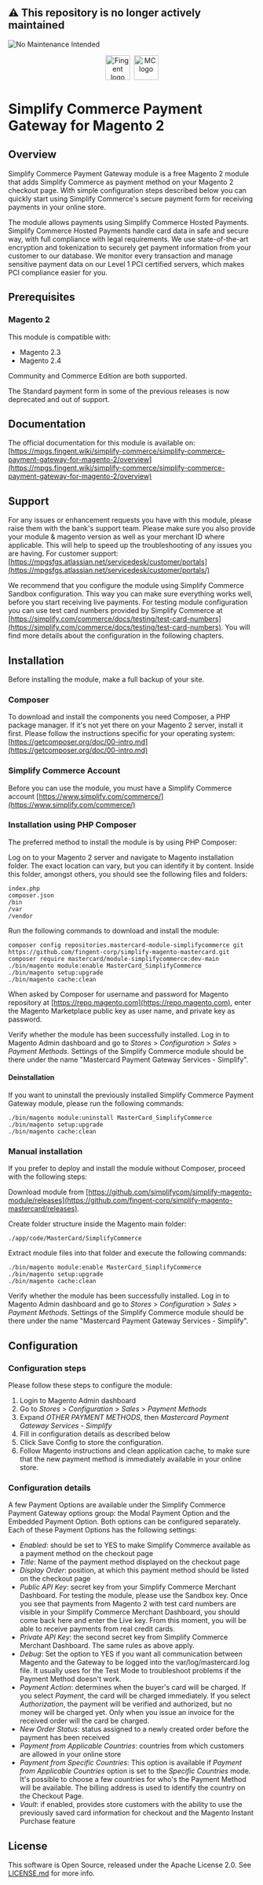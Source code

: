 ## ⚠️ This repository is no longer actively maintained
![No Maintenance Intended](http://unmaintained.tech/badge.svg)


<p align="center">
<a href="https://www.fingent.com/"><img alt="Fingent logo" height="50px" src="https://www.fingent.com/wp-content/uploads/Fingent-Logo-01.png"/></a>&nbsp;&nbsp;<img alt="MC logo" height="50px" src="https://www.mastercard.co.in/content/dam/public/mastercardcom/in/en/logos/mc-logo-52.svg"/>
</p>

# Simplify Commerce Payment Gateway for Magento 2

## Overview
Simplify Commerce Payment Gateway module is a free Magento 2 module that adds Simplify Commerce as payment method on your Magento 2 checkout page. With simple configuration steps described below you can quickly start using Simplify Commerce's secure payment form for receiving payments in your online store. 

The module allows payments using Simplify Commerce Hosted Payments. Simplify Commerce Hosted Payments handle card data in safe and secure way, with full compliance with legal requirements. We use state-of-the-art encryption and tokenization to securely get payment information from your customer to our database. We monitor every transaction and manage sensitive payment data on our Level 1 PCI certified servers, which makes PCI compliance easier for you.


## Prerequisites
### Magento 2
This module is compatible with:
- Magento 2.3
- Magento 2.4

Community and Commerce Edition are both supported.
 
The Standard payment form in some of the previous releases is now deprecated and out of support.

## Documentation

The official documentation for this module is available on: [https://mpgs.fingent.wiki/simplify-commerce/simplify-commerce-payment-gateway-for-magento-2/overview](https://mpgs.fingent.wiki/simplify-commerce/simplify-commerce-payment-gateway-for-magento-2/overview)

## Support

For any issues or enhancement requests you have with this module, please raise them with the bank's support team. Please make sure you also provide your module & magento version as well as your merchant ID where applicable. This will help to speed up the troubleshooting of any issues you are having.
For customer support: [https://mpgsfgs.atlassian.net/servicedesk/customer/portals](https://mpgsfgs.atlassian.net/servicedesk/customer/portals/)

We recommend that you configure the module using Simplify Commerce Sandbox configuration. This way you can make sure everything works well, before you start receiving live payments. For testing module configuration you can use test card numbers provided by Simplify Commerce at [https://simplify.com/commerce/docs/testing/test-card-numbers](https://simplify.com/commerce/docs/testing/test-card-numbers). You will find more details about the configuration in the following chapters.     

## Installation
Before installing the module, make a full backup of your site.

### Composer
To download and install the components you need Composer, a PHP package manager. If it's not yet there on your Magento 2 server, install it first. Please follow the instructions specific for your operating system: [https://getcomposer.org/doc/00-intro.md](https://getcomposer.org/doc/00-intro.md)

### Simplify Commerce Account
Before you can use the module, you must have a Simplify Commerce account [https://www.simplify.com/commerce/](https://www.simplify.com/commerce/)

### Installation using PHP Composer
The preferred method to install the module is by using PHP Composer:

Log on to your Magento 2 server and navigate to Magento installation folder. The exact location can vary, but you can identify it by content. Inside this folder, amongst others, you should see the following files and folders: 

    index.php
    composer.json
    /bin
    /var
    /vendor

Run the following commands to download and install the module:

    composer config repositories.mastercard-module-simplifycommerce git https://github.com/fingent-corp/simplify-magento-mastercard.git
    composer require mastercard/module-simplifycommerce:dev-main
    ./bin/magento module:enable MasterCard_SimplifyCommerce
    ./bin/magento setup:upgrade
    ./bin/magento cache:clean

When asked by Composer for username and password for Magento repository at [https://repo.magento.com](https://repo.magento.com), enter the Magento Marketplace public key as user name, and private key as password.

Verify whether the module has been successfully installed. Log in to Magento Admin dashboard and go to *Stores* > *Configuration* > *Sales* > *Payment Methods*. Settings of the Simplify Commerce module should be there under the name "Mastercard Payment Gateway Services - Simplify".

#### Deinstallation
If you want to uninstall the previously installed Simplify Commerce Payment Gateway module, please run the following commands:

    ./bin/magento module:uninstall MasterCard_SimplifyCommerce
    ./bin/magento setup:upgrade
    ./bin/magento cache:clean

### Manual installation 
If you prefer to deploy and install the module without Composer, proceed with the following steps:

Download module from [https://github.com/simplifycom/simplify-magento-module/releases](https://github.com/fingent-corp/simplify-magento-mastercard/releases).

Create folder structure inside the Magento main folder:

    ./app/code/MasterCard/SimplifyCommerce

Extract module files into that folder and execute the following commands:

    ./bin/magento module:enable MasterCard_SimplifyCommerce
    ./bin/magento setup:upgrade
    ./bin/magento cache:clean

Verify whether the module has been successfully installed. Log in to Magento Admin dashboard and go to *Stores* > *Configuration* > *Sales* > *Payment Methods*. Settings of the Simplify Commerce module should be there under the name "Mastercard Payment Gateway Services - Simplify".

## Configuration

### Configuration steps
Please follow these steps to configure the module:

1. Login to Magento Admin dashboard 
2. Go to *Stores* > *Configuration* > *Sales* > *Payment Methods*
3. Expand *OTHER PAYMENT METHODS*, then *Mastercard Payment Gateway Services - Simplify*
4. Fill in configuration details as described below
5. Click Save Config to store the configuration.
6. Follow Magento instructions and clean application cache, to make sure that the new payment method is immediately available in your online store.  

### Configuration details
A few Payment Options are available under the Simplify Commerce Payment Gateway options group: the Modal Payment Option and the Embedded Payment Option. Both options can be configured separately. Each of these Payment Options has the following settings:

* *Enabled*: should be set to YES to make Simplify Commerce available as a payment method on the checkout page
* *Title*: Name of the payment method displayed on the checkout page
* *Display Order*: position, at which this payment method should be listed on the checkout page
* *Public API Key*: secret key from your Simplify Commerce Merchant Dashboard. For testing the module, please use the Sandbox key. Once you see that payments from Magento 2 with test card numbers are visible in your Simplify Commerce Merchant Dashboard, you should come back here and enter the Live key. From this moment, you will be able to receive payments from real credit cards.
* *Private API Key*: the second secret key from Simplify Commerce Merchant Dashboard. The same rules as above apply.
* *Debug*: Set the option to YES if you want all communication between Magento and the Gateway to be logged into the var/log/mastercard.log file. It usually uses for the Test Mode to troubleshoot problems if the Payment Method doesn't work.
* *Payment Action*: determines when the buyer's card will be charged. If you select *Payment*, the card will be charged immediately. If you select *Authorization*, the payment will be verified and authorized, but no money will be charged yet. Only when you issue an invoice for the received order will the card be charged.
* *New Order Status*: status assigned to a newly created order before the payment has been received
* *Payment from Applicable Countries*: countries from which customers are allowed in your online store
* *Payment from Specific Countries*: This option is available if *Payment from Applicable Countries* option is set to the *Specific Countries* mode. It's possible to choose a few countries for who's the Payment Method will be available. The billing address is used to identify the country on the Checkout Page.
* *Vault*: if enabled, provides store customers with the ability to use the previously saved card information for checkout and the Magento Instant Purchase feature

## License
This software is Open Source, released under the Apache License 2.0. See [LICENSE.md](LICENSE.md) for more info.
